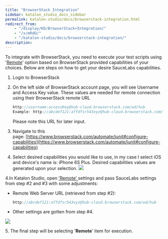 ```yaml
---
title: "BrowserStack Integration"
sidebar: katalon_studio_docs_sidebar
permalink: katalon-studio/docs/browserstack-integration.html
redirect_from:
    - "/display/KD/BrowserStack+Integration/"
    - "/x/mRdO/"
    - "/katalon-studio/docs/browserstack-integration/"
description:
---
```

To integrate with BrowserStack, you need to execute your test scripts using '[Remote](/display/KD/Execute+a+test+case#Executeatestcase-Executeinaremoteenvironment)' option based on BrowserStack provided capabilities of your choices. Below are steps on how to get your desire SauceLabs capabilities.

1.  Login to BrowserStack
2.  On the left side of BrowserStack account page, you will see Username and Access Key value. These values are needed for remote connection using their BrowserStack remote URL

    ```groovy
    http://username:accessKey@hub-cloud.browserstack.com/wd/hub
    Example: http://abcdef121:affdfsr543xyz@hub-cloud.browserstack.com/wd/hub
    ```

    Please note this URL for later input.

3.  Navigate to this page: [https://www.browserstack.com/automate/junit#configure-capabilities](https://www.browserstack.com/automate/junit#configure-capabilities)
4.  Select desired capabilities you would like to use, in my case I select iOS and device's name is: iPhone 6S Plus. Desired capabilities values are generated upon your selection.
    ![](../../images/katalon-studio/docs/browserstack-integration/Screen-Shot-2017-10-04-at-10.07.23.png)

4.In Katalon Studio, open ['Remote' ](/display/KD/Execute+a+test+case#Executeatestcase-Executeinaremoteenvironment)settings and pass SauceLabs settings from step #2 and #3 with some adjustments:

*   Remote Web Server URL (retrieved from step #2): 

    ```groovy
    http://abcdef121:affdfsr543xyz@hub-cloud.browserstack.com/wd/hub
    ```

*   Other settings are gotten from step #4.

![](../../images/katalon-studio/docs/browserstack-integration/Screen-Shot-2017-10-04-at-13.36.34.png)

5\. The final step will be selecting '**Remote**' item for execution.